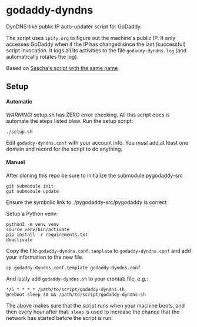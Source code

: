 # godaddy-dyndns
DynDNS-like public IP auto-updater script for GoDaddy.

The script uses `ipify.org` to figure out the machine's public IP. It only accesses GoDaddy when if the IP has changed since the last (successful) script invocation. It logs all its activities to the file `godaddy-dyndns.log` (and automatically rotates the log).

Based on [Sascha's script with the same name](https://saschpe.wordpress.com/2013/11/12/godaddy-dyndns-for-the-poor/).

## Setup
#### Automatic
*WARNING!* setup.sh has ZERO error checking. All this script does is automate the steps listed blow.
Run the setup script:

    ./setup.sh

Edit `godaddy-dyndns.conf` with your account info.
You *must* add at least one domain and record for the script to do anything.

#### Manuel
After cloning this repo be sure to initialize the submodule pygodaddy-src

    git submodule init
    git submodule update

Ensure the symbolic link to ./pygodaddy-src/pygodaddy is correct

Setup a Python venv:

    python3 -m venv venv
    source venv/bin/activate
    pip install -r requirements.txt
    deactivate

Copy the file `godaddy-dyndns.conf.template` to `godaddy-dyndns.conf` and add your information to the new file.

    cp godaddy-dyndns.conf.template godaddy-dyndns.conf

And lastly add `godaddy-dyndns.sh` to your crontab file, e.g.:

    */5 * * * * /path/to/script/godaddy-dyndns.sh
    @reboot sleep 30 && /path/to/script/godaddy-dyndns.sh

The above makes sure that the script runs when your machine boots, and then every hour after that. `sleep` is used to increase the chance that the network has started before the script is run.
